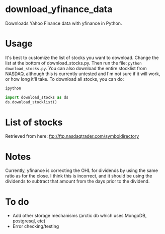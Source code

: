 # download_yfinance_data
Downloads Yahoo Finance data with yfinance in Python.

# Usage

It's best to customize the list of stocks you want to download.  Change the list at the bottom of download_stocks.py.  Then run the file: `python download_stocks.py`.
You can also download the entire stocklist from NASDAQ, although this is currently untested and I'm not sure if it will work, or how long it'll take.   To download all stocks, you can do:

```python
ipython

import download_stocks as ds
ds.download_stocklist()
```

# List of stocks
Retrieved from here: ftp://ftp.nasdaqtrader.com/symboldirectory


# Notes
Currently, yfinance is correcting the OHL for dividends by using the same ratio as for the close.  I think this is incorrect, and it should be using the dividends to subtract that amount from the days prior to the dividend.

# To do
- Add other storage mechanisms (arctic db which uses MongoDB, postgresql, etc)
- Error checking/testing
